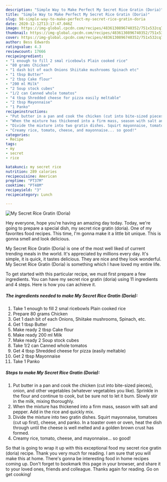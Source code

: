 ```yaml
---
description: "Simple Way to Make Perfect My Secret Rice Gratin (Doria)"
title: "Simple Way to Make Perfect My Secret Rice Gratin (Doria)"
slug: 98-simple-way-to-make-perfect-my-secret-rice-gratin-doria
date: 2020-12-12T13:17:47.046Z
image: https://img-global.cpcdn.com/recipes/4836130896740352/751x532cq70/my-secret-rice-gratin-doria-recipe-main-photo.jpg
thumbnail: https://img-global.cpcdn.com/recipes/4836130896740352/751x532cq70/my-secret-rice-gratin-doria-recipe-main-photo.jpg
cover: https://img-global.cpcdn.com/recipes/4836130896740352/751x532cq70/my-secret-rice-gratin-doria-recipe-main-photo.jpg
author: Bess Edwards
ratingvalue: 4.3
reviewcount: 17666
recipeingredient:
- "1 enough to fill 2 smal ricebowls Plain cooked rice"
- "80 grams Chicken"
- "1 dash bit of each Onions Shiitake mushrooms Spinach etc"
- "1 tbsp Butter"
- "2 tbsp Cake flour"
- "200 ml Milk"
- "2 Soup stock cubes"
- "1/2 can Canned whole tomatos"
- "4 tbsp Shredded cheese for pizza easily meltable"
- "2 tbsp Mayonnaise"
- "1 Panko"
recipeinstructions:
- "Put butter in a pan and cook the chicken (cut into bite-sized pieces), onion, and other vegetables (whatever vegetables you like). Sprinkle in the flour and continue to cook, but be sure not to let it burn. Slowly stir in the milk, mixing thoroughly."
- "When the mixture has thickened into a firm mass, season with salt and pepper. Add in the rice and quickly mix."
- "Divide the mixture into two gratin dishes. Squirt mayonnaise, tomatoes (cut up first), cheese, and panko. In a toaster oven or oven, heat the dish through until the cheese is well melted and a golden brown crust has formed."
- "Creamy rice, tomato, cheese, and mayonnaise... so good!"
categories:
- Recipe
tags:
- my
- secret
- rice

katakunci: my secret rice 
nutrition: 289 calories
recipecuisine: American
preptime: "PT37M"
cooktime: "PT48M"
recipeyield: "3"
recipecategory: Lunch

---
```



![My Secret Rice Gratin (Doria)](https://img-global.cpcdn.com/recipes/4836130896740352/751x532cq70/my-secret-rice-gratin-doria-recipe-main-photo.jpg)

Hey everyone, hope you're having an amazing day today. Today, we're going to prepare a special dish, my secret rice gratin (doria). One of my favorites food recipes. This time, I'm gonna make it a little bit unique. This is gonna smell and look delicious.



My Secret Rice Gratin (Doria) is one of the most well liked of current trending meals in the world. It's appreciated by millions every day. It's simple, it is quick, it tastes delicious. They are nice and they look wonderful. My Secret Rice Gratin (Doria) is something which I have loved my entire life.


To get started with this particular recipe, we must first prepare a few ingredients. You can have my secret rice gratin (doria) using 11 ingredients and 4 steps. Here is how you can achieve it.

<!--inarticleads1-->

##### The ingredients needed to make My Secret Rice Gratin (Doria):

1. Take 1 enough to fill 2 smal ricebowls Plain cooked rice
1. Prepare 80 grams Chicken
1. Get 1 dash bit of each Onions, Shiitake mushrooms, Spinach, etc.
1. Get 1 tbsp Butter
1. Make ready 2 tbsp Cake flour
1. Make ready 200 ml Milk
1. Make ready 2 Soup stock cubes
1. Take 1/2 can Canned whole tomatos
1. Get 4 tbsp Shredded cheese for pizza (easily meltable)
1. Get 2 tbsp Mayonnaise
1. Take 1 Panko




<!--inarticleads2-->

##### Steps to make My Secret Rice Gratin (Doria):

1. Put butter in a pan and cook the chicken (cut into bite-sized pieces), onion, and other vegetables (whatever vegetables you like). Sprinkle in the flour and continue to cook, but be sure not to let it burn. Slowly stir in the milk, mixing thoroughly.
1. When the mixture has thickened into a firm mass, season with salt and pepper. Add in the rice and quickly mix.
1. Divide the mixture into two gratin dishes. Squirt mayonnaise, tomatoes (cut up first), cheese, and panko. In a toaster oven or oven, heat the dish through until the cheese is well melted and a golden brown crust has formed.
1. Creamy rice, tomato, cheese, and mayonnaise... so good!




So that is going to wrap it up with this exceptional food my secret rice gratin (doria) recipe. Thank you very much for reading. I am sure that you will make this at home. There's gonna be interesting food in home recipes coming up. Don't forget to bookmark this page in your browser, and share it to your loved ones, friends and colleague. Thanks again for reading. Go on get cooking!
